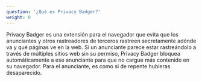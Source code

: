 ```yaml
---
question: '¿Qué es Privacy Badger?'
weight: 0
---
```


Privacy Badger es una extensión para el navegador que evita que los anunciantes y otros rastreadores de terceros rastreen secretamente adónde va y qué páginas ve en la web.  Si un anunciante parece estar rastreándolo a través de múltiples sitios web sin su permiso, Privacy Badger bloquea automáticamente a ese anunciante para que no cargue más contenido en su navegador.  Para el anunciante, es como si de repente hubieras desaparecido.

